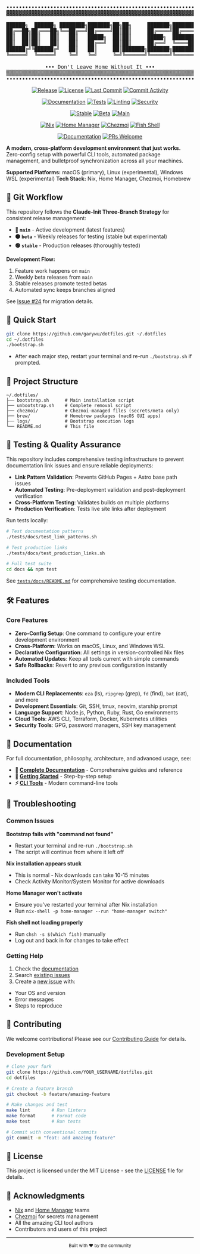 <div align="center">

<pre>
∙∙∙∙∙∙∙∙∙∙∙∙∙∙∙∙∙∙∙∙∙∙∙∙∙∙∙∙∙∙∙∙∙∙∙∙∙∙∙∙∙∙∙∙∙∙∙∙∙∙∙∙∙∙∙∙∙∙∙∙∙∙∙∙∙∙∙∙∙∙
▓▓▓▓▓▓▓▓▓▓▓▓▓▓▓▓▓▓▓▓▓▓▓▓▓▓▓▓▓▓▓▓▓▓▓▓▓▓▓▓▓▓▓▓▓▓▓▓▓▓▓▓▓▓▓▓▓▓▓▓▓▓▓▓▓▓▓▓▓▓

██████╗  ██████╗ ████████╗███████╗██╗██╗     ███████╗███████╗
██╔══██╗██╔═══██╗╚══██╔══╝██╔════╝██║██║     ██╔════╝██╔════╝
██║  ██║██║   ██║   ██║   █████╗  ██║██║     █████╗  ███████╗
██║  ██║██║   ██║   ██║   ██╔══╝  ██║██║     ██╔══╝  ╚════██║
██████╔╝╚██████╔╝   ██║   ██║     ██║███████╗███████╗███████║
╚═════╝  ╚═════╝    ╚═╝   ╚═╝     ╚═╝╚══════╝╚══════╝╚══════╝

∙∙∙ Don't Leave Home Without It ∙∙∙
▒▒▒▒▒▒▒▒▒▒▒▒▒▒▒▒▒▒▒▒▒▒▒▒▒▒▒▒▒▒▒▒▒▒▒▒▒▒▒▒▒▒▒▒▒▒▒▒▒▒▒▒▒▒▒▒▒▒▒▒▒▒▒▒▒▒▒▒▒▒
∙∙∙∙∙∙∙∙∙∙∙∙∙∙∙∙∙∙∙∙∙∙∙∙∙∙∙∙∙∙∙∙∙∙∙∙∙∙∙∙∙∙∙∙∙∙∙∙∙∙∙∙∙∙∙∙∙∙∙∙∙∙∙∙∙∙∙∙∙∙
</pre>

</div>

<!-- Badges -->
<div align="center">

[![Release](https://img.shields.io/github/v/release/garywu/dotfiles?include_prereleases&sort=semver&display_name=tag&style=flat-square)](https://github.com/garywu/dotfiles/releases/latest)
[![License](https://img.shields.io/github/license/garywu/dotfiles?style=flat-square)](LICENSE)
[![Last Commit](https://img.shields.io/github/last-commit/garywu/dotfiles?style=flat-square)](https://github.com/garywu/dotfiles/commits/main)
[![Commit Activity](https://img.shields.io/github/commit-activity/w/garywu/dotfiles?style=flat-square)](https://github.com/garywu/dotfiles/graphs/commit-activity)

<!-- GitHub Actions Status -->
[![Documentation](https://img.shields.io/github/actions/workflow/status/garywu/dotfiles/deploy-docs.yml?branch=main&label=docs&style=flat-square)](https://github.com/garywu/dotfiles/actions/workflows/deploy-docs.yml)
[![Tests](https://img.shields.io/github/actions/workflow/status/garywu/dotfiles/test-docs.yml?branch=main&label=tests&style=flat-square)](https://github.com/garywu/dotfiles/actions/workflows/test-docs.yml)
[![Linting](https://img.shields.io/github/actions/workflow/status/garywu/dotfiles/lint.yml?branch=main&label=lint&style=flat-square)](https://github.com/garywu/dotfiles/actions/workflows/lint.yml)
[![Security](https://img.shields.io/github/actions/workflow/status/garywu/dotfiles/security.yml?branch=main&label=security&style=flat-square)](https://github.com/garywu/dotfiles/actions/workflows/security.yml)

<!-- Release Channels - Three-Branch Git Workflow -->
[![Stable](https://img.shields.io/badge/stable-production_releases-green?style=flat-square)](https://github.com/garywu/dotfiles/tree/stable)
[![Beta](https://img.shields.io/badge/beta-weekly_testing-orange?style=flat-square)](https://github.com/garywu/dotfiles/tree/beta)
[![Main](https://img.shields.io/badge/main-active_development-red?style=flat-square)](https://github.com/garywu/dotfiles/tree/main)

<!-- Technology Stack -->
[![Nix](https://img.shields.io/badge/Nix-5277C3?style=flat-square&logo=nixos&logoColor=white)](https://nixos.org/)
[![Home Manager](https://img.shields.io/badge/Home_Manager-48B9C7?style=flat-square)](https://github.com/nix-community/home-manager)
[![Chezmoi](https://img.shields.io/badge/Chezmoi-0078D4?style=flat-square)](https://www.chezmoi.io/)
[![Fish Shell](https://img.shields.io/badge/Fish-Shell-4AAE46?style=flat-square)](https://fishshell.com/)

<!-- Documentation -->
[![Documentation](https://img.shields.io/badge/docs-github_pages-blue?style=flat-square)](https://garywu.github.io/dotfiles)
[![PRs Welcome](https://img.shields.io/badge/PRs-welcome-brightgreen.svg?style=flat-square)](CONTRIBUTING.md)

</div>

**A modern, cross-platform development environment that just works.** Zero-config setup with powerful CLI tools, automated package management, and bulletproof synchronization across all your machines.

**Supported Platforms:** macOS (primary), Linux (experimental), Windows WSL (experimental)
**Tech Stack:** Nix, Home Manager, Chezmoi, Homebrew

## 🔄 Git Workflow

This repository follows the **Claude-Init Three-Branch Strategy** for consistent release management:

- **🔴 `main`** - Active development (latest features)
- **🟠 `beta`** - Weekly releases for testing (stable but experimental)
- **🟢 `stable`** - Production releases (thoroughly tested)

**Development Flow:**
1. Feature work happens on `main`
2. Weekly beta releases from `main`
3. Stable releases promote tested betas
4. Automated sync keeps branches aligned

See [Issue #24](https://github.com/garywu/dotfiles/issues/24) for migration details.

## 🚀 Quick Start

```bash
git clone https://github.com/garywu/dotfiles.git ~/.dotfiles
cd ~/.dotfiles
./bootstrap.sh
```

- After each major step, restart your terminal and re-run `./bootstrap.sh` if prompted.

## 📁 Project Structure

```text
~/.dotfiles/
├── bootstrap.sh      # Main installation script
├── unbootstrap.sh    # Complete removal script
├── chezmoi/          # Chezmoi-managed files (secrets/meta only)
├── brew/             # Homebrew packages (macOS GUI apps)
├── logs/             # Bootstrap execution logs
└── README.md         # This file
```

## 🧪 Testing & Quality Assurance

This repository includes comprehensive testing infrastructure to prevent documentation link issues and ensure reliable deployments:

- **Link Pattern Validation**: Prevents GitHub Pages + Astro base path issues
- **Automated Testing**: Pre-deployment validation and post-deployment verification
- **Cross-Platform Testing**: Validates builds on multiple platforms
- **Production Verification**: Tests live site links after deployment

Run tests locally:

```bash
# Test documentation patterns
./tests/docs/test_link_patterns.sh

# Test production links
./tests/docs/test_production_links.sh

# Full test suite
cd docs && npm test
```

See [`tests/docs/README.md`](tests/docs/README.md) for comprehensive testing documentation.

## 🛠️ Features

### Core Features
- **Zero-Config Setup**: One command to configure your entire development environment
- **Cross-Platform**: Works on macOS, Linux, and Windows WSL
- **Declarative Configuration**: All settings in version-controlled Nix files
- **Automated Updates**: Keep all tools current with simple commands
- **Safe Rollbacks**: Revert to any previous configuration instantly

### Included Tools
- **Modern CLI Replacements**: `eza` (ls), `ripgrep` (grep), `fd` (find), `bat` (cat), and more
- **Development Essentials**: Git, SSH, tmux, neovim, starship prompt
- **Language Support**: Node.js, Python, Ruby, Rust, Go environments
- **Cloud Tools**: AWS CLI, Terraform, Docker, Kubernetes utilities
- **Security Tools**: GPG, password managers, SSH key management

## 📝 Documentation

For full documentation, philosophy, architecture, and advanced usage, see:

- **📘 [Complete Documentation](https://garywu.github.io/dotfiles/)** - Comprehensive guides and reference
- **🔧 [Getting Started](https://garywu.github.io/dotfiles/01-introduction/getting-started/)** - Step-by-step setup
- **⚡ [CLI Tools](https://garywu.github.io/dotfiles/03-cli-tools/modern-replacements/)** - Modern command-line tools

## 🚨 Troubleshooting

### Common Issues

**Bootstrap fails with "command not found"**
- Restart your terminal and re-run `./bootstrap.sh`
- The script will continue from where it left off

**Nix installation appears stuck**
- This is normal - Nix downloads can take 10-15 minutes
- Check Activity Monitor/System Monitor for active downloads

**Home Manager won't activate**
- Ensure you've restarted your terminal after Nix installation
- Run `nix-shell -p home-manager --run "home-manager switch"`

**Fish shell not loading properly**
- Run `chsh -s $(which fish)` manually
- Log out and back in for changes to take effect

### Getting Help

1. Check the [documentation](https://garywu.github.io/dotfiles/)
2. Search [existing issues](https://github.com/garywu/dotfiles/issues)
3. Create a [new issue](https://github.com/garywu/dotfiles/issues/new) with:
  - Your OS and version
  - Error messages
  - Steps to reproduce

## 🤝 Contributing

We welcome contributions! Please see our [Contributing Guide](CONTRIBUTING.md) for details.

### Development Setup

```bash
# Clone your fork
git clone https://github.com/YOUR_USERNAME/dotfiles.git
cd dotfiles

# Create a feature branch
git checkout -b feature/amazing-feature

# Make changes and test
make lint        # Run linters
make format      # Format code
make test        # Run tests

# Commit with conventional commits
git commit -m "feat: add amazing feature"
```

## 📄 License

This project is licensed under the MIT License - see the [LICENSE](LICENSE) file for details.

## 🙏 Acknowledgments

- [Nix](https://nixos.org/) and [Home Manager](https://github.com/nix-community/home-manager) teams
- [Chezmoi](https://www.chezmoi.io/) for secrets management
- All the amazing CLI tool authors
- Contributors and users of this project

---

<div align="center">
<sub>Built with ❤️ by the community</sub>
</div>
